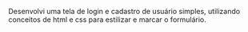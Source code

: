 Desenvolvi uma tela de login e cadastro de usuário simples, utilizando conceitos de html e css para estilizar e marcar o formulário.
